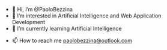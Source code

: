 - 👋 Hi, I’m @PaoloBezzina
- 👀 I’m interested in Artificial Intelligence and Web Application Development
- 🌱 I’m currently learning Artificial Intelligence
<!--- - 💞️ I’m looking to collaborate on ... --->
- 📫 How to reach me paolobezzina@outlook.com

<!---
PaoloBezzina/PaoloBezzina is a ✨ special ✨ repository because its `README.md` (this file) appears on your GitHub profile.
You can click the Preview link to take a look at your changes.
--->
